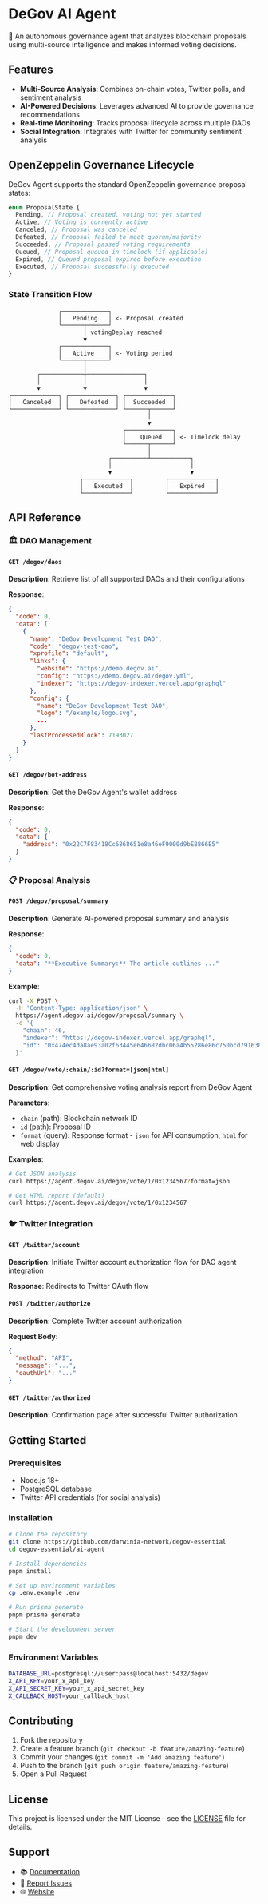 # DeGov AI Agent

🤖 An autonomous governance agent that analyzes blockchain proposals using multi-source intelligence and makes informed voting decisions.

## Features

- **Multi-Source Analysis**: Combines on-chain votes, Twitter polls, and sentiment analysis
- **AI-Powered Decisions**: Leverages advanced AI to provide governance recommendations
- **Real-time Monitoring**: Tracks proposal lifecycle across multiple DAOs
- **Social Integration**: Integrates with Twitter for community sentiment analysis

## OpenZeppelin Governance Lifecycle

DeGov Agent supports the standard OpenZeppelin governance proposal states:

```typescript
enum ProposalState {
  Pending, // Proposal created, voting not yet started
  Active, // Voting is currently active
  Canceled, // Proposal was canceled
  Defeated, // Proposal failed to meet quorum/majority
  Succeeded, // Proposal passed voting requirements
  Queued, // Proposal queued in timelock (if applicable)
  Expired, // Queued proposal expired before execution
  Executed, // Proposal successfully executed
}
```

### State Transition Flow

```text
              ┌─────────────┐
              │   Pending   │ <- Proposal created
              └──────┬──────┘
                     │ votingDeplay reached
                     ▼
              ┌─────────────┐
              │   Active    │ <- Voting period
              └──────┬──────┘
                     │
        ┌────────────┼────────────────┐
        │            │                │
        ▼            ▼                ▼
┌─────────────┐ ┌─────────────┐ ┌─────────────┐
│   Canceled  │ │   Defeated  │ │  Succeeded  │
└─────────────┘ └─────────────┘ └──────┬──────┘
                                       │
                                       ▼
                                ┌─────────────┐
                                │    Queued   │ <- Timelock delay
                                └──────┬──────┘
                                       │
                            ┌──────────┴───────────┐
                            │                      │
                            ▼                      ▼
                    ┌─────────────┐         ┌─────────────┐
                    │   Executed  │         │   Expired   │
                    └─────────────┘         └─────────────┘
```

## API Reference

### 🏛️ DAO Management

#### `GET /degov/daos`

**Description**: Retrieve list of all supported DAOs and their configurations

**Response**:

```json
{
  "code": 0,
  "data": [
    {
      "name": "DeGov Development Test DAO",
      "code": "degov-test-dao",
      "xprofile": "default",
      "links": {
        "website": "https://demo.degov.ai",
        "config": "https://demo.degov.ai/degov.yml",
        "indexer": "https://degov-indexer.vercel.app/graphql"
      },
      "config": {
        "name": "DeGov Development Test DAO",
        "logo": "/example/logo.svg",
        ...
      },
      "lastProcessedBlock": 7193027
    }
  ]
}
```

#### `GET /degov/bot-address`

**Description**: Get the DeGov Agent's wallet address

**Response**:

```json
{
  "code": 0,
  "data": {
    "address": "0x22C7F83418Cc6868651e8a46eF9000d9bE8866E5"
  }
}
```

### 📋 Proposal Analysis

#### `POST /degov/proposal/summary`

**Description**: Generate AI-powered proposal summary and analysis

**Response**:

```json
{
  "code": 0,
  "data": "**Executive Summary:** The article outlines ..."
}
```

**Example**:

```bash
curl -X POST \
  -H 'Content-Type: application/json' \
  https://agent.degov.ai/degov/proposal/summary \
  -d '{
    "chain": 46,
    "indexer": "https://degov-indexer.vercel.app/graphql",
    "id": "0x474ec4da8ae93a02f63445e646682dbc06a4b55286e86c750bcd7916385b3907"
  }'
```

#### `GET /degov/vote/:chain/:id?format=[json|html]`

**Description**: Get comprehensive voting analysis report from DeGov Agent

**Parameters**:

- `chain` (path): Blockchain network ID
- `id` (path): Proposal ID
- `format` (query): Response format - `json` for API consumption, `html` for web display

**Examples**:

```bash
# Get JSON analysis
curl https://agent.degov.ai/degov/vote/1/0x1234567?format=json

# Get HTML report (default)
curl https://agent.degov.ai/degov/vote/1/0x1234567
```

### 🐦 Twitter Integration

#### `GET /twitter/account`

**Description**: Initiate Twitter account authorization flow for DAO agent integration

**Response**: Redirects to Twitter OAuth flow

#### `POST /twitter/authorize`

**Description**: Complete Twitter account authorization

**Request Body**:

```json
{
  "method": "API",
  "message": "...",
  "oauthUrl": "..."
}
```

#### `GET /twitter/authorized`

**Description**: Confirmation page after successful Twitter authorization

## Getting Started

### Prerequisites

- Node.js 18+
- PostgreSQL database
- Twitter API credentials (for social analysis)

### Installation

```bash
# Clone the repository
git clone https://github.com/darwinia-network/degov-essential
cd degov-essential/ai-agent

# Install dependencies
pnpm install

# Set up environment variables
cp .env.example .env

# Run prisma generate
pnpm prisma generate

# Start the development server
pnpm dev
```

### Environment Variables

```bash
DATABASE_URL=postgresql://user:pass@localhost:5432/degov
X_API_KEY=your_x_api_key
X_API_SECRET_KEY=your_x_api_secret_key
X_CALLBACK_HOST=your_callback_host
```

## Contributing

1. Fork the repository
2. Create a feature branch (`git checkout -b feature/amazing-feature`)
3. Commit your changes (`git commit -m 'Add amazing feature'`)
4. Push to the branch (`git push origin feature/amazing-feature`)
5. Open a Pull Request

## License

This project is licensed under the MIT License - see the [LICENSE](../LICENSE.md) file for details.

## Support

- 📚 [Documentation](https://docs.degov.ai)
- 🐛 [Report Issues](https://github.com/darwinia-network/degov-essential/issues)
- 🌐 [Website](https://degov.ai)
